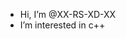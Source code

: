 -  Hi, I’m @XX-RS-XD-XX
-  I’m interested in c++


<!---
XX-RS-XD-XX/XX-RS-XD-XX is a ✨ special ✨ repository because its `README.md` (this file) appears on your GitHub profile.
You can click the Preview link to take a look at your changes.
--->
